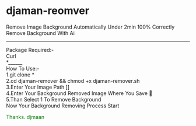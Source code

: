 # djaman-reomver
Remove Image Background Automatically Under 2min 100% Correctly Remove Background With Ai

--------------
Package Required:-
<br/>
Curl<br/>
*______<br/>
How To Use:-<br/>
1.git clone *<br/>
2.cd djaman-remover && chmod +x djaman-remover.sh<br/>
3.Enter Your Image Path []<br/>
4.Enter Your Background Removed Image Where You Save 💾<br>
5.Than Select 1 To Remove Background <br/>
Now Your Background Removing Process Start <br/>

<font color="green">Thanks. djmaan</font>
